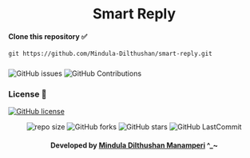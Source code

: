 
<div align="center">

# Smart Reply
</div>

#### Clone this repository ✅
```md
git https://github.com/Mindula-Dilthushan/smart-reply.git
```
###

![GitHub issues](https://img.shields.io/github/issues/Mindula-Dilthushan/smart-reply?&labelColor=black&color=eb3b5a&label=Issues&logo=issues&logoColor=black&style=for-the-badge)
![GitHub Contributions](https://img.shields.io/github/contributors/Mindula-Dilthushan/smart-reply?&labelColor=black&color=8854d0&style=for-the-badge)

### License 📝
[![GitHub license](https://img.shields.io/github/license/Mindula-Dilthushan/smart-reply?&labelColor=black&color=3867d6&style=for-the-badge)](https://github.com/Mindula-Dilthushan/smart-reply/blob/master/LICENSE)


<div align="center">

![repo size](https://img.shields.io/github/repo-size/Mindula-Dilthushan/smart-reply?label=Repo%20Size&style=for-the-badge&labelColor=black&color=20bf6b)
![GitHub forks](https://img.shields.io/github/forks/Mindula-Dilthushan/smart-reply?&labelColor=black&color=0fb9b1&style=for-the-badge)
![GitHub stars](https://img.shields.io/github/stars/Mindula-Dilthushan/smart-reply?&labelColor=black&color=f7b731&style=for-the-badge)
![GitHub LastCommit](https://img.shields.io/github/last-commit/Mindula-Dilthushan/smart-reply?logo=github&labelColor=black&color=d1d8e0&style=for-the-badge)

</div>

<div align="center"> 

#### Developed by [Mindula Dilthushan Manamperi](http://minduladilthushan.netlify.app/) ^_~
</div>








